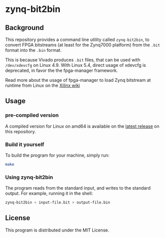 # zynq-bit2bin

## Background

This repository provides a command line utility called `zynq-bit2bin`, to
convert FPGA bitstreams (at least for the Zynq7000 platform) from the `.bit`
format into the `.bin` format.

This is because Vivado produces `.bit` files, that can be used with
`/dev/xdevcfg` on Linux 4.9. With Linux 5.4, direct usage of xdevcfg is
deprecated, in favor the the fpga-manager framework.

Read more about the usage of fpga-manager to load Zynq bitstream at runtime
from Linux on the 
[Xilinx wiki](https://xilinx-wiki.atlassian.net/wiki/spaces/A/pages/18841645/Solution+Zynq+PL+Programming+With+FPGA+Manager)

## Usage

### pre-compiled version

A compiled version for Linux on amd64 is available on the
[latest release](https://github.com/railnova/zynq-bit2bin/releases/latest)
on this repository.

### Build it yourself

To build the program for your machine, simply run:

```bash
make
```

### Using zynq-bit2bin

The program reads from the standard input, and writes to the standard output.
For example, running it in the shell:

```bash
zynq-bit2bin < input-file.bit > output-file.bin
```

## License

This program is distributed under the MIT License.
